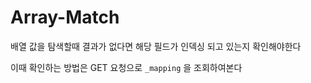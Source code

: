 # Array-Match

배열 값을 탐색할때 결과가 없다면 해당 필드가 인덱싱 되고 있는지 확인해야한다

이때 확인하는 방법은 GET 요청으로 `_mapping` 을 조회하여본다